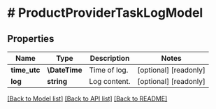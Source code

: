 # # ProductProviderTaskLogModel

## Properties

Name | Type | Description | Notes
------------ | ------------- | ------------- | -------------
**time_utc** | **\DateTime** | Time of log. | [optional] [readonly]
**log** | **string** | Log content. | [optional] [readonly]

[[Back to Model list]](../../README.md#models) [[Back to API list]](../../README.md#endpoints) [[Back to README]](../../README.md)
